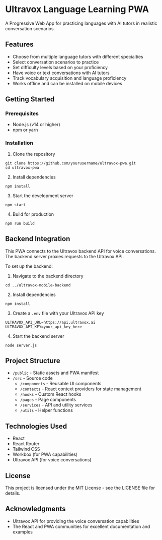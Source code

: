 # Ultravox Language Learning PWA

A Progressive Web App for practicing languages with AI tutors in realistic conversation scenarios.

## Features

- Choose from multiple language tutors with different specialties
- Select conversation scenarios to practice
- Set difficulty levels based on your proficiency
- Have voice or text conversations with AI tutors
- Track vocabulary acquisition and language proficiency
- Works offline and can be installed on mobile devices

## Getting Started

### Prerequisites

- Node.js (v14 or higher)
- npm or yarn

### Installation

1. Clone the repository
```
git clone https://github.com/yourusername/ultravox-pwa.git
cd ultravox-pwa
```

2. Install dependencies
```
npm install
```

3. Start the development server
```
npm start
```

4. Build for production
```
npm run build
```

## Backend Integration

This PWA connects to the Ultravox backend API for voice conversations. The backend server proxies requests to the Ultravox API.

To set up the backend:

1. Navigate to the backend directory
```
cd ../ultravox-mobile-backend
```

2. Install dependencies
```
npm install
```

3. Create a `.env` file with your Ultravox API key
```
ULTRAVOX_API_URL=https://api.ultravox.ai
ULTRAVOX_API_KEY=your_api_key_here
```

4. Start the backend server
```
node server.js
```

## Project Structure

- `/public` - Static assets and PWA manifest
- `/src` - Source code
  - `/components` - Reusable UI components
  - `/contexts` - React context providers for state management
  - `/hooks` - Custom React hooks
  - `/pages` - Page components
  - `/services` - API and utility services
  - `/utils` - Helper functions

## Technologies Used

- React
- React Router
- Tailwind CSS
- Workbox (for PWA capabilities)
- Ultravox API (for voice conversations)

## License

This project is licensed under the MIT License - see the LICENSE file for details.

## Acknowledgments

- Ultravox API for providing the voice conversation capabilities
- The React and PWA communities for excellent documentation and examples 